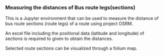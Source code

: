 ### Measuring the distances of Bus route legs(sections)

This is a Jupyter environment that can be used to measure the distance of bus route sections (route legs) of a route using project OSRM.

An excel file including the positional data (latitude and longitude) of sections is required to given to obtain the distances. 

Selected route sections can be visualized through a folium map. 
